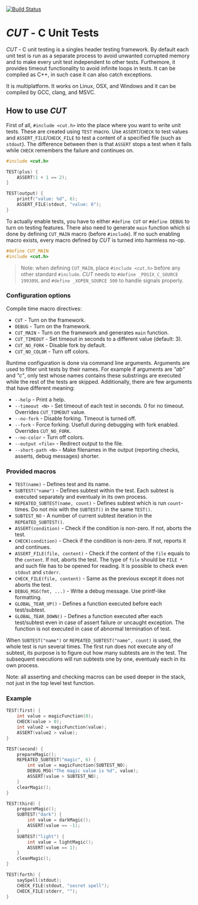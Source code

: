 [![Build Status](https://travis-ci.org/spito/testing.svg?branch=master)](https://travis-ci.org/spito/testing)

# _CUT_ - C Unit Tests

_CUT_ - C unit testing is a singles header testing framework. By default each unit test is run as a separate process to avoid unwanted corrupted memory and to make every unit test independent to other tests. Furthemore, it provides timeout functionality to avoid infinite loops in tests. It can be compiled as C++, in such case it can also catch exceptions.

It is multiplatform. It works on Linux, OSX, and Windows and it can be compiled by GCC, clang, and MSVC.

## How to use _CUT_

First of all, `#include <cut.h>` into the place where you want to write unit tests. These are created using `TEST` macro. Use `ASSERT`/`CHECK` to test values and `ASSERT_FILE`/`CHECK_FILE` to test a content of a specified file (such as `stdout`). The difference between then is that `ASSERT` stops a test when it fails while `CHECK` remembers the failure and continues on.

```c
#include <cut.h>

TEST(plus) {
    ASSERT(1 + 1 == 2);
}

TEST(output) {
    printf("value: %d", 6);
    ASSERT_FILE(stdout, "value: 6");
}
```

To actually enable tests, you have to either `#define CUT` or `#define DEBUG` to turn on testing features. There also need to generate `main` function which si done by defining `CUT_MAIN` macro (before `#include`). If no such enabling macro exists, every macro defined by _CUT_ is turned into harmless no-op.

```c
#define CUT_MAIN
#include <cut.h>
```

> Note: when defining `CUT_MAIN`, place `#include <cut.h>` before any other standard `#include`. _CUT_ needs to `#define _POSIX_C_SOURCE 199309L` and `#define _XOPEN_SOURCE 500` to handle signals properly.


### Configuration options

Compile time macro directives:

 *  `CUT` - Turn on the framework.
 *  `DEBUG` - Turn on the framework.
 *  `CUT_MAIN` - Turn on the framework and generates `main` function.
 *  `CUT_TIMEOUT` - Set timeout in seconds to a different value (default: 3).
 *  `CUT_NO_FORK` - Disable fork by default.
 *  `CUT_NO_COLOR` - Turn off colors.

Runtime configuration is done via command line arguments. Arguments are used to filter unit tests by their names. For example if arguments are _"ab"_ and _"c"_, only test whose names contains these substrings are executed while the rest of the tests are skipped. Additionally, there are few arguments that have different meaning:

 * `--help` - Print a help.
 * `--timeout <N>` - Set timeout of each test in seconds. 0 for no timeout. Overrides `CUT_TIMEOUT` value.
 * `--no-fork` - Disable forking. Timeout is turned off.
 * `--fork` - Force forking. Usefull during debugging with fork enabled. Overrides `CUT_NO_FORK`.
 * `--no-color` - Turn off colors.
 * `--output <file>` - Redirect output to the file.
 * `--short-path <N>` - Make filenames in the output (reporting checks, asserts, debug messages) shorter.

### Provided macros

 * `TEST(name)` - Defines test and its name.
 * `SUBTEST("name")` - Defines subtest within the test. Each subtest is executed separately and eventualy in its own process.
 * `REPEATED_SUBTEST(name, count)` - Defines subtest which is run `count`-times. Do not mix with the `SUBTEST()` in the same `TEST()`.
 * `SUBTEST_NO` - A number of current subtest iteration in the `REPEATED_SUBTEST()`.
 * `ASSERT(condition)` - Check if the condition is non-zero. If not, aborts the test.
 * `CHECK(condition)` - Check if the condition is non-zero. If not, reports it and continues.
 * `ASSERT_FILE(file, content)` - Check if the content of the `file` equals to the `content`. If not, aborts the test. The type of `file` should be `FILE *` and such file has to be opened for reading. It is possible to check even `stdout` and `stderr`. 
 * `CHECK_FILE(file, content)` - Same as the previous except it does not aborts the test.
 * `DEBUG_MSG(fmt, ...)` - Write a debug message. Use printf-like formatting.
 * `GLOBAL_TEAR_UP()` - Defines a function executed before each test/subtest.
 * `GLOBAL_TEAR_DOWN()` - Defines a function executed after each test/subtest even in case of assert failure or uncaught exception. The function is not executed in case of abnormal termination of test.

When `SUBTEST("name")` or `REPEATED_SUBTEST("name", count)` is used, the whole test is run several times. The first run does not execute any of subtest, its purpose is to figure out how many subtests are in the test. The subsequent executions will run subtests one by one, eventualy each in its own process.

Note: all asserting and checking macros can be used deeper in the stack, not just in the top level test function.

 ### Example

```c
TEST(first) {
    int value = magicFunction(0);
    CHECK(value > 0);
    int value2 = magicFunction(value);
    ASSERT(value2 > value);
}

TEST(second) {
    prepareMagic();
    REPEATED_SUBTEST("magic", 6) {
        int value = magicFunction(SUBTEST_NO);
        DEBUG_MSG("The magic value is %d", value);
        ASSERT(value > SUBTEST_NO);
    }
    clearMagic();
}

TEST(third) {
    prepareMagic();
    SUBTEST("dark") {
        int value = darkMagic();
        ASSERT(value == -1);
    }
    SUBTEST("light") {
        int value = lightMagic();
        ASSERT(value == 1);
    }
    cleanMagic();
}

TEST(forth) {
    saySpell(stdout);
    CHECK_FILE(stdout, "secret spell");
    CHECK_FILE(stderr, "");
}
```

